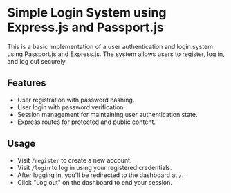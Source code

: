 # Simple Login System using Express.js and Passport.js

This is a basic implementation of a user authentication and login system using Passport.js and Express.js. 
The system allows users to register, log in, and log out securely.

## Features

- User registration with password hashing.
- User login with password verification.
- Session management for maintaining user authentication state.
- Express routes for protected and public content.

## Usage

- Visit `/register` to create a new account.
- Visit `/login` to log in using your registered credentials.
- After logging in, you'll be redirected to the dashboard at `/`.
- Click "Log out" on the dashboard to end your session.

